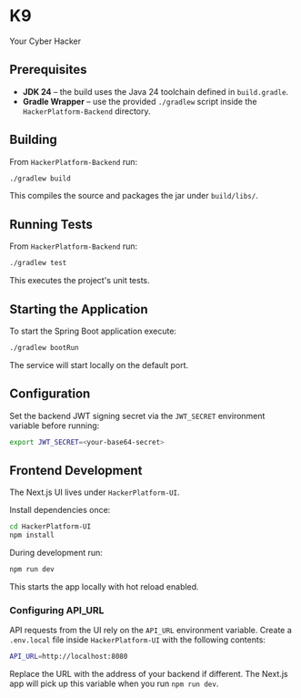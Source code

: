 # K9
Your Cyber Hacker

## Prerequisites

- **JDK 24** – the build uses the Java 24 toolchain defined in `build.gradle`.
- **Gradle Wrapper** – use the provided `./gradlew` script inside the `HackerPlatform-Backend` directory.

## Building

From `HackerPlatform-Backend` run:

```bash
./gradlew build
```

This compiles the source and packages the jar under `build/libs/`.

## Running Tests

From `HackerPlatform-Backend` run:

```bash
./gradlew test
```

This executes the project's unit tests.

## Starting the Application

To start the Spring Boot application execute:

```bash
./gradlew bootRun
```

The service will start locally on the default port.

## Configuration

Set the backend JWT signing secret via the `JWT_SECRET` environment variable before running:

```bash
export JWT_SECRET=<your-base64-secret>
```

## Frontend Development

The Next.js UI lives under `HackerPlatform-UI`.

Install dependencies once:

```bash
cd HackerPlatform-UI
npm install
```

During development run:

```bash
npm run dev
```

This starts the app locally with hot reload enabled.

### Configuring API_URL

API requests from the UI rely on the `API_URL` environment variable. Create a
`.env.local` file inside `HackerPlatform-UI` with the following contents:

```bash
API_URL=http://localhost:8080
```

Replace the URL with the address of your backend if different. The Next.js app
will pick up this variable when you run `npm run dev`.
